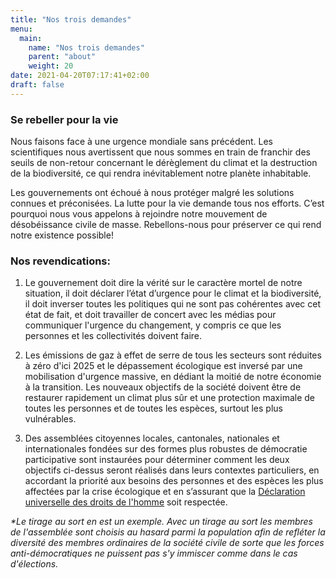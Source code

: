 ```yaml
---
title: "Nos trois demandes"
menu:
  main:
    name: "Nos trois demandes"
    parent: "about"
    weight: 20
date: 2021-04-20T07:17:41+02:00
draft: false
---
```


### Se rebeller pour la <span class="green-fucxed">vie</span>

Nous faisons face à une urgence mondiale sans précédent. Les scientifiques nous avertissent que nous sommes en train de franchir des seuils de non-retour concernant le dérèglement du climat et la destruction de la biodiversité, ce qui rendra inévitablement notre planète inhabitable.

Les gouvernements ont échoué à nous protéger malgré les solutions connues et préconisées. La lutte pour la vie demande tous nos efforts. C’est pourquoi nous vous appelons à rejoindre notre mouvement de désobéissance civile de masse. Rebellons-nous pour préserver ce qui rend notre existence possible!

### Nos revendications:

1. Le gouvernement doit dire la vérité sur le caractère mortel de notre situation, il doit déclarer l’état d’urgence pour le climat et la biodiversité, il doit inverser toutes les politiques qui ne sont pas cohérentes avec cet état de fait, et doit travailler de concert avec les médias pour communiquer l'urgence du changement, y compris ce que les personnes et les collectivités doivent faire.

2. Les émissions de gaz à effet de serre de tous les secteurs sont réduites à zéro d'ici 2025 et le dépassement écologique est inversé par une mobilisation d'urgence massive, en dédiant la moitié de notre économie à la transition. Les nouveaux objectifs de la société doivent être de restaurer rapidement un climat plus sûr et une protection maximale de toutes les personnes et de toutes les espèces, surtout les plus vulnérables.

3. Des assemblées citoyennes locales, cantonales, nationales et internationales fondées sur des formes plus robustes de démocratie participative sont instaurées pour déterminer comment les deux objectifs ci-dessus seront réalisés dans leurs contextes particuliers, en accordant la priorité aux besoins des personnes et des espèces les plus affectées par la crise écologique et en s’assurant que la [Déclaration universelle des droits de l'homme](https://www.un.org/en/universal-declaration-human-rights/) soit respectée.

_\*Le tirage au sort en est un exemple. Avec un tirage au sort les membres de l'assemblée sont choisis au hasard parmi la population afin de refléter la diversité des membres ordinaires de la société civile de sorte que les forces anti-démocratiques ne puissent pas s'y immiscer comme dans le cas d'élections._
